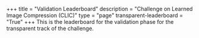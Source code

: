 +++
title = "Validation Leaderboard"
description = "Challenge on Learned Image Compression (CLIC)"
type = "page"
transparent-leaderboard = "True"
+++
This is the leaderboard for the validation phase for the transparent track of the challenge.
